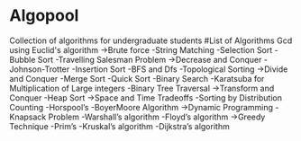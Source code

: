 # Algopool
Collection of algorithms for undergraduate students
#List of Algorithms
Gcd using Euclid's algorithm
->Brute force
	-String Matching
	-Selection Sort
	-Bubble Sort
	-Travelling Salesman Problem
->Decrease and Conquer
	-Johnson-Trotter
	-Insertion Sort
	-BFS and Dfs
	-Topological Sorting
->Divide and Conquer
	-Merge Sort
	-Quick Sort
	-Binary Search
	-Karatsuba for Multiplication of Large integers
	-Binary Tree Traversal
->Transform and Conquer
	-Heap Sort
->Space and Time Tradeoffs
	-Sorting by Distribution Counting 
	-Horspool’s
	-Boyer­Moore Algorithm 
->Dynamic Programming
	-Knapsack Problem 
	-Warshall’s algorithm 
	-Floyd’s algorithm
->Greedy Technique
	-Prim’s
	-Kruskal’s algorithm 
	-Dijkstra’s algorithm 
